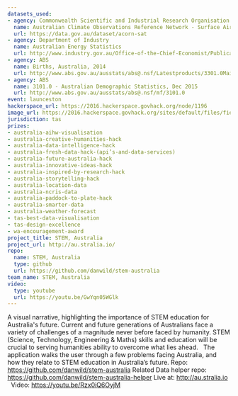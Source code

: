 ```yaml
---
datasets_used:
- agency: Commonwealth Scientific and Industrial Research Organisation
  name: Australian Climate Observations Reference Network - Surface Air Temperature Dataset
  url: https://data.gov.au/dataset/acorn-sat
- agency: Department of Industry
  name: Australian Energy Statistics
  url: http://www.industry.gov.au/Office-of-the-Chief-Economist/Publications/Pages/Australian-energy-statistics.aspx
- agency: ABS
  name: Births, Australia, 2014
  url: http://www.abs.gov.au/ausstats/abs@.nsf/Latestproducts/3301.0Main%20Features52014?opendocument&tabname=Summary&prodno=3301.0&issue=2014&num=&view=
- agency: ABS
  name: 3101.0 - Australian Demographic Statistics, Dec 2015
  url: http://www.abs.gov.au/ausstats/abs@.nsf/mf/3101.0
event: launceston
hackerspace_url: https://2016.hackerspace.govhack.org/node/1196
image_url: https://2016.hackerspace.govhack.org/sites/default/files/field/image/Screen%20Shot%202016-07-31%20at%204.52.07%20PM.png
jurisdiction: tas
prizes:
- australia-aihw-visualisation
- australia-creative-humanities-hack
- australia-data-intelligence-hack
- australia-fresh-data-hack-(api’s-and-data-services)
- australia-future-australia-hack
- australia-innovative-ideas-hack
- australia-inspired-by-research-hack
- australia-storytelling-hack
- australia-location-data
- australia-ncris-data
- australia-paddock-to-plate-hack
- australia-smarter-data
- australia-weather-forecast
- tas-best-data-visualisation
- tas-design-excellence
- wa-encouragement-award
project_title: STEM, Australia
project_url: http://au.stralia.io/
repo:
  name: STEM, Australia
  type: github
  url: https://github.com/danwild/stem-australia
team_name: STEM, Australia
video:
  type: youtube
  url: https://youtu.be/GwYqn05WGlk
---
```


A visual narrative, highlighting the importance of STEM education for Australia's future.
Current and future generations of Australians face a variety of challenges of a magnitude never before faced by humanity.
STEM (Science, Technology, Engineering & Maths) skills and education will be crucial to serving humanities ability to overcome what lies ahead.
 
The application walks the user through a few problems facing Australia, and how they relate to STEM education in Australia’s future.
Repo: https://github.com/danwild/stem-australia
Related Data helper repo: https://github.com/danwild/stem-australia-helper
Live at: http://au.stralia.io
 
Video: https://youtu.be/Rzx0iQ6OyjM